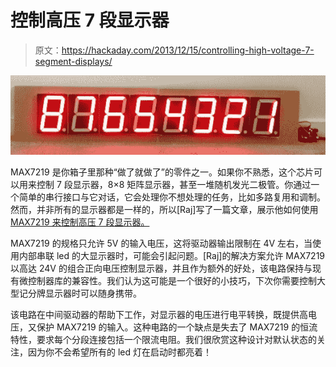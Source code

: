 # 控制高压 7 段显示器

> 原文：<https://hackaday.com/2013/12/15/controlling-high-voltage-7-segment-displays/>

![highvoltage7seg](img/9d4be313beda74cbf48322e640b92322.png)

MAX7219 是你箱子里那种“做了就做了”的零件之一。如果你不熟悉，这个芯片可以用来控制 7 段显示器，8×8 矩阵显示器，甚至一堆随机发光二极管。你通过一个简单的串行接口与它对话，它会处理你不想处理的任务，比如多路复用和调制。然而，并非所有的显示器都是一样的，所以[Raj]写了一篇文章，展示他如何使用 [MAX7219 来控制高压 7 段显示器。](http://embedded-lab.com/blog/?p=7628)

MAX7219 的规格只允许 5V 的输入电压，这将驱动器输出限制在 4V 左右，当使用内部串联 led 的大显示器时，可能会引起问题。[Raj]的解决方案允许 MAX7219 以高达 24V 的组合正向电压控制显示器，并且作为额外的好处，该电路保持与现有微控制器库的兼容性。我们认为这可能是一个很好的小技巧，下次你需要控制大型记分牌显示器时可以随身携带。

该电路在中间驱动器的帮助下工作，对显示器的电压进行电平转换，既提供高电压，又保护 MAX7219 的输入。这种电路的一个缺点是失去了 MAX7219 的恒流特性，要求每个分段连接包括一个限流电阻。我们很欣赏这种设计对默认状态的关注，因为你不会希望所有的 led 灯在启动时都亮着！
